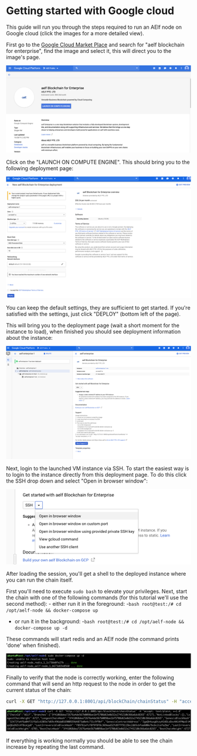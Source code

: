 Getting started with Google cloud
=================================

This guide will run you through the steps required to run an AElf node
on Google cloud (click the images for a more detailed view).

First go to the [Google Cloud Market
Place](https://console.cloud.google.com/marketplace) and search for
"aelf blockchain for enterprise", find the image and select it, this
will direct you to the image's page.

![image](gcp-step1.png)

Click on the "LAUNCH ON COMPUTE ENGINE". This should bring you to the
following deployment page:

![image](gcp-step2-b.png)

You can keep the default settings, they are sufficient to get started.
If you're satisfied with the settings, just click "DEPLOY" (bottom left
of the page).

This will bring you to the deployment page (wait a short moment for the
instance to load), when finished you should see deployment information
about the instance:

![image](gcp-deployed.png)

Next, login to the launched VM instance via SSH. To start the easiest
way is to login to the instance directly from this deployment page. To
do this click the SSH drop down and select "Open in browser window":

![image](gcp-ssh-select.png)

After loading the session, you'll get a shell to the deployed instance
where you can run the chain itself.

First you'll need to execute `sudo bash` to elevate your privileges.
Next, start the chain with one of the following commands (for this
tutorial we'll use the second method): - either run it in the
foreground: -`bash root@test:/# cd /opt/aelf-node && docker-compose up`
- or run it in the background:
-`bash root@test:/# cd /opt/aelf-node && docker-compose up -d`

These commands will start redis and an AElf node (the command prints
'done' when finished).

![image](gcp-docker-compose.png)

Finally to verify that the node is correctly working, enter the
following command that will send an http request to the node in order to
get the current status of the chain:

``` bash
curl -X GET "http://127.0.0.1:8001/api/blockChain/chainStatus" -H "accept: text/plain; v=1.0"
```

![image](gcp-curl-chain-stat.png)

If everything is working normally you should be able to see the chain
increase by repeating the last command.
